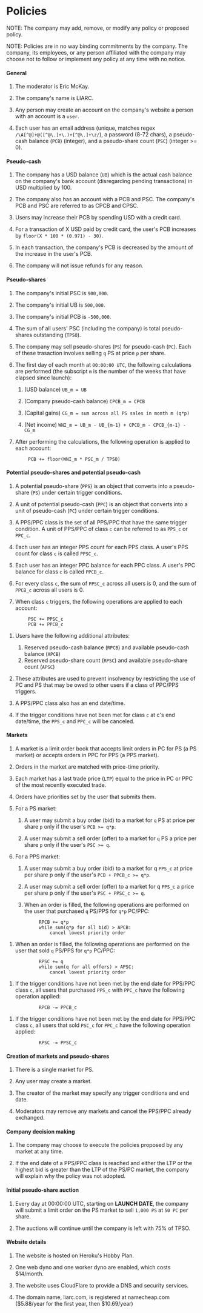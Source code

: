# Policies

NOTE: The company may add, remove, or modify any policy or proposed policy.

NOTE: Policies are in no way binding commitments by the company. The company, its employees, or any person affiliated with the company may choose not to follow or implement any policy at any time with no notice.

#### General

1. The moderator is Eric McKay.

1. The company's name is LIARC.

1. Any person may create an account on the company's website a person with an account is a `user`.

1. Each user has an email address (unique, matches regex `/\A[^@]+@([^@\.]+\.)+[^@\.]+\z/`), a password (8-72 chars), a pseudo-cash balance (`PCB`) (integer), and a pseudo-share count (`PSC`) (integer >= 0).

#### Pseudo-cash

1. The company has a USD balance (`UB`) which is the actual cash balance on the company's bank account (disregarding pending transactions) in USD multiplied by 100.

1. The company also has an account with a PCB and PSC. The company's PCB and PSC are referred to as CPCB and CPSC.

1. Users may increase their PCB by spending USD with a credit card.

1. For a transaction of X USD paid by credit card, the user's PCB increases by `floor(X * 100 * (0.971) - 30)`.

1. In each transaction, the company's PCB is decreased by the amount of the increase in the user's PCB.

1. The company will not issue refunds for any reason.

#### Pseudo-shares

1. The company's initial PSC is `900,000`.

1. The company's initial UB is `500,000`.

1. The company's initial PCB is `-500,000`.

1. The sum of all users' PSC (including the company) is total pseudo-shares outstanding (`TPSO`).

1. The company may sell pseudo-shares (`PS`) for pseudo-cash (`PC`). Each of these trasaction involves selling `q` PS at price `p` per share.

1. The first day of each month at `00:00:00 UTC`, the following calculations are performed (the subscript `m` is the number of the weeks that have elapsed since launch):

    1. (USD balance) `UB_m = UB`

    1. (Company pseudo-cash balance) `CPCB_m = CPCB`

    1. (Capital gains) `CG_m = sum across all PS sales in month m (q*p)`

    1. (Net income) `WNI_m = UB_m - UB_{m-1} + CPCB_m - CPCB_{m-1} - CG_m`

1. After performing the calculations, the following operation is applied to each account:

```
        PCB += floor(WNI_m * PSC_m / TPSO)
```

#### Potential pseudo-shares and potential pseudo-cash

1. A potential pseudo-share (`PPS`) is an object that converts into a pseudo-share (`PS`) under certain trigger conditions.

1. A unit of potential pseudo-cash (`PPC`) is an object that converts into a unit of pseudo-cash (`PC`) under certain trigger conditions.

1. A PPS/PPC class is the set of all PPS/PPC that have the same trigger condition. A unit of PPS/PPC of class `c` can be referred to as `PPS_c` or `PPC_c`.

1. Each user has an integer PPS count for each PPS class. A user's PPS count for class `c` is called `PPSC_c`.

1. Each user has an integer PPC balance for each PPC class. A user's PPC balance for class `c` is called `PPCB_c`.

1. For every class `c`, the sum of `PPSC_c` across all users is 0, and the sum of `PPCB_c` across all users is 0.

1. When class `c` triggers, the following operations are applied to each account:

```
        PSC += PPSC_c
        PCB += PPCB_c
```

1. Users have the following additional attributes:

    1. Reserved pseudo-cash balance (`RPCB`) and available pseudo-cash balance (`APCB`)
    1. Reserved pseudo-share count (`RPSC`) and available pseudo-share count (`APSC`)

1. These attributes are used to prevent insolvency by restricting the use of PC and PS that may be owed to other users if a class of PPC/PPS triggers.

1. A PPS/PPC class also has an end date/time.

1. If the trigger conditions have not been met for class `c` at c's end date/time, the `PPS_c` and `PPC_c` will be canceled.

#### Markets

1. A market is a limit order book that accepts limit orders in PC for PS (a PS market) or accepts orders in PPC for PPS (a PPS market).

1. Orders in the market are matched with price-time priority.

1. Each market has a last trade price (`LTP`) equal to the price in PC or PPC of the most recently executed trade.

1. Orders have priorities set by the user that submits them.

1. For a PS market:

    1. A user may submit a buy order (bid) to a market for `q` PS at price per share `p` only if the user's `PCB >= q*p`.

    1. A user may submit a sell order (offer) to a market for `q` PS a price per share `p` only if the user's `PSC >= q`.

1. For a PPS market:

    1. A user may submit a buy order (bid) to a market for q `PPS_c` at price per share p only if the user's `PCB + PPCB_c >= q*p`.

    1. A user may submit a sell order (offer) to a market for q `PPS_c` a price per share p only if the user's `PSC + PPSC_c >= q`.

    1. When an order is filled, the following operations are performed on the user that purchased `q` PS/PPS for `q*p` PC/PPC:

```
            RPCB += q*p
            while sum(q*p for all bid) > APCB:
                cancel lowest priority order
```

1. When an order is filled, the following operations are performed on the user that sold `q` PS/PPS for `q*p` PC/PPC:

```
            RPSC += q
            while sum(q for all offers) > APSC:
                cancel lowest priority order
```

1. If the trigger conditions have not been met by the end date for PPS/PPC class `c`, all users that purchased `PPS_c` with `PPC_c` have the following operation applied:

```
            RPCB -= PPCB_c
```

1. If the trigger conditions have not been met by the end date for PPS/PPC class `c`, all users that sold `PSC_c` for `PPC_c` have the following operation applied:

```
            RPSC -= PPSC_c
```

#### Creation of markets and pseudo-shares

1. There is a single market for PS.

1. Any user may create a market.

1. The creator of the market may specify any trigger conditions and end date.

1. Moderators may remove any markets and cancel the PPS/PPC already exchanged.

#### Company decision making

1. The company may choose to execute the policies proposed by any market at any time.

1. If the end date of a PPS/PPC class is reached and either the LTP or the highest bid is greater than the LTP of the PS/PC market, the company will explain why the policy was not adopted.

#### Initial pseudo-share auction

1. Every day at 00:00:00 UTC, starting on **LAUNCH DATE**, the company will submit a limit order on the PS market to sell `1,000 PS` at `50 PC` per share.

1. The auctions will continue until the company is left with 75% of TPSO.

#### Website details

1. The website is hosted on Heroku's Hobby Plan.

1. One web dyno and one worker dyno are enabled, which costs $14/month.

1. The website uses CloudFlare to provide a DNS and security services.

1. The domain name, liarc.com, is registered at namecheap.com ($5.88/year for the first year, then $10.69/year)